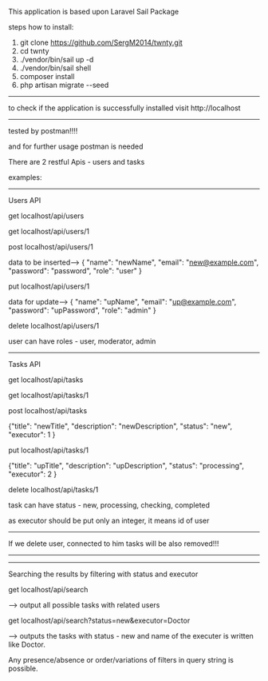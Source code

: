 This application is based upon Laravel Sail Package

steps how to install:

1) git clone https://github.com/SergM2014/twnty.git
2) cd twnty
3) ./vendor/bin/sail up -d
4) ./vendor/bin/sail shell
5) composer install
6) php artisan migrate --seed
_________________________________________
to check if the application is successfully installed visit http://localhost

___________________________________________
tested by postman!!!!

and for further usage postman is needed

 There are 2 restful Apis - users and tasks

examples:

____________________________________________
Users API

get localhost/api/users 

get localhost/api/users/1

post localhost/api/users/1

data to be inserted--> { "name": "newName", "email": "new@example.com", "password": "password", "role": "user" }

put localhost/api/users/1

data for update--> { "name": "upName", "email": "up@example.com", "password": "upPassword", "role": "admin" }


delete localhost/api/users/1

user can have roles - user, moderator, admin
________________________________________________________________
Tasks API

get localhost/api/tasks

get localhost/api/tasks/1


post localhost/api/tasks

{"title": "newTitle", "description": "newDescription", "status": "new", "executor": 1 }

put localhost/api/tasks/1

{"title": "upTitle", "description": "upDescription", "status": "processing", "executor": 2 }

delete localhost/api/tasks/1


task can have status - new, processing, checking, completed

as executor should be put only an integer, it means id of user
____________________________________________________________________
If we delete user, connected to him tasks will be also removed!!!
____________________________________________________________________
____________________________________________________________________

Searching the results by filtering with status and executor

get localhost/api/search

--> output all possible tasks with related users



get localhost/api/search?status=new&executor=Doctor

--> outputs the tasks with status - new and name of the 
executer is written like Doctor.

Any presence/absence or order/variations of filters in query string is possible.
